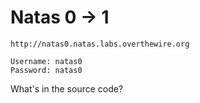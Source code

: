 # Natas 0 -> 1

```
http://natas0.natas.labs.overthewire.org
```

```
Username: natas0
Password: natas0
```

What's in the source code?
